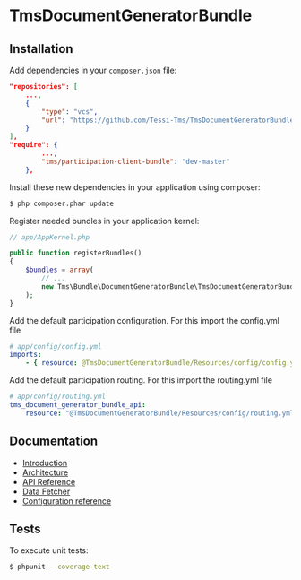 TmsDocumentGeneratorBundle
==========================

Installation
------------

Add dependencies in your `composer.json` file:
```json
"repositories": [
    ...,
    {
        "type": "vcs",
        "url": "https://github.com/Tessi-Tms/TmsDocumentGeneratorBundle.git"
    }
],
"require": {
        ...,
        "tms/participation-client-bundle": "dev-master"
    },
```

Install these new dependencies in your application using composer:
```sh
$ php composer.phar update
```

Register needed bundles in your application kernel:
```php
// app/AppKernel.php

public function registerBundles()
{
    $bundles = array(
        // ...
        new Tms\Bundle\DocumentGeneratorBundle\TmsDocumentGeneratorBundle(),
    );
}
```

Add the default participation configuration. For this import the config.yml file
```yaml
# app/config/config.yml
imports:
    - { resource: @TmsDocumentGeneratorBundle/Resources/config/config.yml }
```

Add the default participation routing. For this import the routing.yml file
```yaml
# app/config/routing.yml
tms_document_generator_bundle_api:
    resource: "@TmsDocumentGeneratorBundle/Resources/config/routing.yml"
```


Documentation
-------------

* [Introduction](Resources/doc/introduction.md)
* [Architecture](Resources/doc/class_diagram.png)
* [API Reference](Resources/doc/api_reference.md)
* [Data Fetcher](Resources/doc/data_fetcher.md)
* [Configuration reference](Resources/doc/configuration_reference.md)

Tests
-----

To execute unit tests:
```sh
$ phpunit --coverage-text
```
